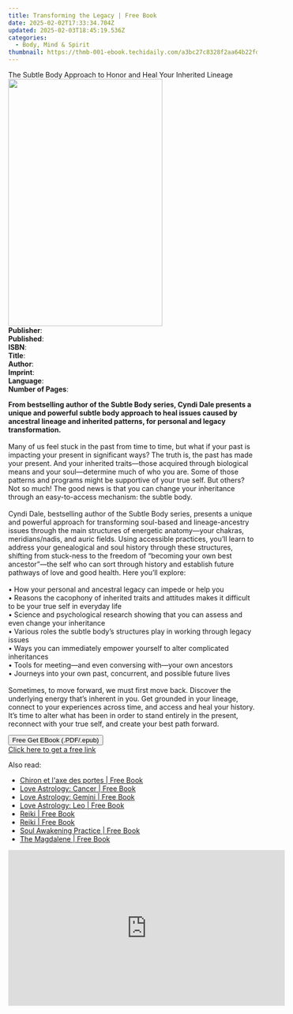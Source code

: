 ```yaml
---
title: Transforming the Legacy | Free Book
date: 2025-02-02T17:33:34.704Z
updated: 2025-02-03T18:45:19.536Z
categories:
  - Body, Mind & Spirit
thumbnail: https://thmb-001-ebook.techidaily.com/a3bc27c8328f2aa64b22fd20b2ba6d015b8041d549d4619f6f99ae165bc33fde.jpg
---
```

<main id="book-container">
  <div class="flex flex-col">
    <div class="book-brief flex-1 py-6 px-4 sm:p-6 md:py-10 md:px-8">
      <!-- brief-->
      <div class="book-brief-main">
        The Subtle Body Approach to Honor and Heal Your Inherited Lineage
      </div>
    </div>
    <div
      class="book-meta-info flex-1 grid gap-4 col-start-1 col-end-3 row-start-1 sm:mb-6 sm:grid-cols-4 lg:gap-6 lg:col-start-2 lg:row-end-6 lg:row-span-6 lg:mb-0"
    >
      <div
        class="book-meta-info-left place-content-center mt-4 p-4 text-sm leading-6 col-start-2 col-span-2 dark:text-slate-400"
      >
        <img
          class="w-full h-500 object-cover rounded-lg sm:h-255 sm:col-span-2 lg:col-span-full"
          src="https://img-001-ebook.techidaily.com/63fcc904a1a3293e87990d7d0d5c5c39653bdedb96795b3f7dab542e416c48f6.jpg"
          alt=""
          width="312"
          height="500"
        />
      </div>
      <div
        class="book-meta-info-right mt-2 col-start-1 row-start-2 col-span-3 self-center"
      >
        <!-- meta data  -->
        <div class="flex flex-col px-4 md:px-8">
          <div class="flex-1">
            <strong>Publisher</strong>:<span class="px-2"></span>
          </div>
          <div class="flex-1">
            <strong>Published</strong>:<span class="px-2"></span>
          </div>
          <div class="flex-1">
            <strong>ISBN</strong>:<span class="px-2"></span>
          </div>
          <div class="flex-1">
            <strong>Title</strong>:<span class="px-2"></span>
          </div>
          <div class="flex-1">
            <strong>Author</strong>:<span class="px-2"></span>
          </div>
          <div class="flex-1">
            <strong>Imprint</strong>:<span class="px-2"></span>
          </div>
          <div class="flex-1">
            <strong>Language</strong>:<span class="px-2"></span>
          </div>
          <div class="flex-1">
            <strong>Number of Pages</strong>:<span class="px-2"></span>
          </div>
        </div>
      </div>
    </div>
    <div class="book-description flex-1 py-6 px-4 sm:p-6 md:py-10 md:px-8">
      <div class="book-description-main">
        <div accordion-content="" id="description">
          <p>
            <b
              >From bestselling author of the Subtle Body series, Cyndi Dale
              presents a unique and powerful subtle body approach to heal issues
              caused by ancestral lineage and inherited patterns, for personal
              and legacy transformation.</b
            ><br /><br />Many of us feel stuck in the past from time to time,
            but what if your past is impacting your present in significant ways?
            The truth is, the past has made your present. And your inherited
            traits—those acquired through biological means and your
            soul—determine much of who you are. Some of those patterns and
            programs might be supportive of your true self. But others? Not so
            much! The good news is that you can change your inheritance through
            an easy-to-access mechanism: the subtle body.<br /><br />Cyndi Dale,
            bestselling author of the Subtle Body series, presents a unique and
            powerful approach for transforming soul-based and lineage-ancestry
            issues through the main structures of energetic anatomy—your
            chakras, meridians/nadis, and auric fields. Using accessible
            practices, you’ll learn to address your genealogical and soul
            history through these structures, shifting from stuck-ness to the
            freedom of “becoming your own best ancestor”—the self who can sort
            through history and establish future pathways of love and good
            health. Here you’ll explore:<br /><br />• How your personal and
            ancestral legacy can impede or help you<br />• Reasons the cacophony
            of inherited traits and attitudes makes it difficult to be your true
            self in everyday life<br />• Science and psychological research
            showing that you can assess and even change your inheritance<br />•
            Various roles the subtle body’s structures play in working through
            legacy issues<br />• Ways you can immediately empower yourself to
            alter complicated inheritances<br />• Tools for meeting—and even
            conversing with—your own ancestors<br />• Journeys into your own
            past, concurrent, and possible future lives<br /><br />Sometimes, to
            move forward, we must first move back. Discover the underlying
            energy that’s inherent in you. Get grounded in your lineage, connect
            to your experiences across time, and access and heal your history.
            It’s time to alter what has been in order to stand entirely in the
            present, reconnect with your true self, and create your best path
            forward.
          </p>
        </div>
        <div class="accordion-fader"></div>
      </div>
    </div>
    <div class="book-excerpts flex-1 py-6 px-4 sm:p-6 md:py-10 md:px-8"></div>
    <div
      class="book-about-author flex-1 py-6 px-4 sm:p-6 md:py-10 md:px-8"
    ></div>
    <div class="book-free-get flex-1 py-6 px-4 sm:p-6 md:py-10 md:px-8">
      <button
        id="btn-free-get"
        class="bg-blue-500 hover:bg-blue-700 text-white font-bold py-2 px-4 rounded"
      >
        Free Get EBook (.PDF/.epub)
      </button>
      <div id="countdown-display" class="px-2 text-lg mt-2"></div>
      <a
        id="free-link"
        class="hidden bg-blue-500 hover:bg-blue-700 text-white font-bold py-2 px-4 rounded"
        href="https://www.ebooks.com/en-us/book/211311050/transforming-the-legacy/cyndi-dale/"
        target="_blank"
        >Click here to get a free link</a
      >
    </div>
    <script>
      let countdownTime = 0;
      let countdownInterval = null;
      document
        .getElementById('btn-free-get')
        .addEventListener('click', startCountdown);
      function startCountdown() {
        countdownTime = new Date().getTime() + 60000 * 3;
        countdownInterval = setInterval(updateCountdown, 1000);
        document.getElementById('btn-free-get').disabled = true;
        document
          .getElementById('btn-free-get')
          .classList.add('bg-gray-500', 'cursor-not-allowed');
      }
      function updateCountdown() {
        let currentTime = new Date().getTime();
        let timeLeft = countdownTime - currentTime;
        let secondsLeft = Math.floor(timeLeft / 1000);
        document.getElementById('countdown-display').innerHTML =
          `Remaining time: ${secondsLeft} seconds.`;
        if (secondsLeft <= 0) {
          clearInterval(countdownInterval);
          document.getElementById('btn-free-get').classList.add('hidden');
          document.getElementById('free-link').classList.remove('hidden');
          document.getElementById('countdown-display').innerHTML = '';
        }
      }
    </script>
  </div>
</main>

<ins class="adsbygoogle"
      style="display:block"
      data-ad-client="ca-pub-7571918770474297"
      data-ad-slot="8358498916"
      data-ad-format="auto"
      data-full-width-responsive="true"></ins>
    

<span class="atpl-alsoreadstyle">Also read:</span>
<div><ul>
<li><a href="https://novels-ebooks.techidaily.com/95666278-9782268005133-chiron-et-laxe-des-portes/"><u>Chiron et l'axe des portes | Free Book</u></a></li>
<li><a href="https://novels-ebooks.techidaily.com/95683106-9781440536359-love-astrology-cancer/"><u>Love Astrology: Cancer | Free Book</u></a></li>
<li><a href="https://novels-ebooks.techidaily.com/95683110-9781440536335-love-astrology-gemini/"><u>Love Astrology: Gemini | Free Book</u></a></li>
<li><a href="https://novels-ebooks.techidaily.com/95683104-9781440536373-love-astrology-leo/"><u>Love Astrology: Leo | Free Book</u></a></li>
<li><a href="https://novels-ebooks.techidaily.com/95666153-9782268003948-reiki/"><u>Reiki | Free Book</u></a></li>
<li><a href="https://novels-ebooks.techidaily.com/95666156-9782268003559-reiki/"><u>Reiki | Free Book</u></a></li>
<li><a href="https://novels-ebooks.techidaily.com/95670497-9781786780683-soul-awakening-practice/"><u>Soul Awakening Practice | Free Book</u></a></li>
<li><a href="https://novels-ebooks.techidaily.com/95670496-9781786780676-the-magdalene/"><u>The Magdalene | Free Book</u></a></li>
</ul></div>

<!-- affiliate ads begin -->
<iframe width="560" height="315" src="https://www.youtube.com/embed/hZsnjxeSh1U?si=hZIfzQPDNX5KtOCg" title="YouTube video player" frameborder="0" allow="accelerometer; autoplay; clipboard-write; encrypted-media; gyroscope; picture-in-picture; web-share" referrerpolicy="strict-origin-when-cross-origin" allowfullscreen></iframe>
<!-- affiliate ads end -->

